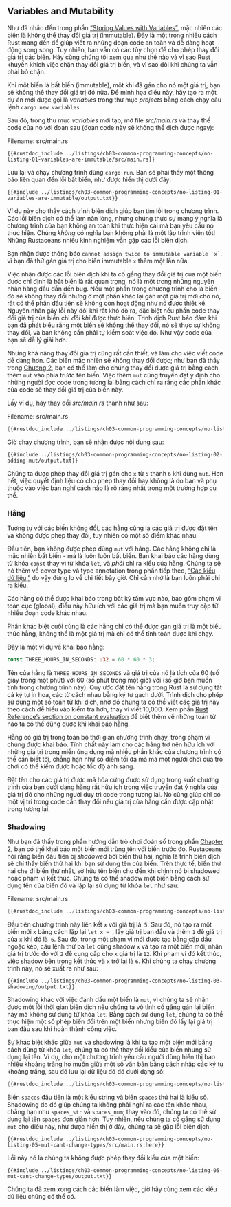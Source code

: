 ## Variables and Mutability

Như đã nhắc đến trong phần [“Storing Values with
Variables”][storing-values-with-variables]<!-- ignore -->, mặc nhiên các biến
là không thể thay đổi giá trị (immutable). Đây là một trong nhiều cách Rust mang đến để giúp viết 
ra những đoạn code an toàn và dễ dàng hoạt động song song. Tuy nhiên, bạn vẫn có các 
tùy chọn để cho phép thay đổi giá trị các biến. Hãy cùng chúng tôi xem qua như thế 
nào và vì sao Rust khuyến khích việc chặn thay đổi giá trị biến, và vì sao đôi khi 
chúng ta vẫn phải bỏ chặn.

Khi một biến là bất biến (immutable), một khi đã gán cho nó một giá trị, bạn sẽ không
thể thay đổi giá trị đó nữa. Để minh họa điều này, hãy tạo ra một dự án mới
được gọi là *variables* trong thư mục *projects* bằng cách chạy câu lệnh `cargo new variables`.

Sau đó, trong thư mục *variables* mới tạo, mở file *src/main.rs* và thay thế code của nó với
đoạn sau (đoạn code này sẽ không thể dịch được ngay):

<span class="filename">Filename: src/main.rs</span>

```rust,ignore,does_not_compile
{{#rustdoc_include ../listings/ch03-common-programming-concepts/no-listing-01-variables-are-immutable/src/main.rs}}
```

Lưu lại và chạy chương trình dùng `cargo run`. Bạn sẽ phải thấy một thông báo 
liên quan đến lỗi bất biến, như được hiển thị dưới đây:

```console
{{#include ../listings/ch03-common-programming-concepts/no-listing-01-variables-are-immutable/output.txt}}
```

Ví dụ này cho thấy cách trình biên dịch giúp bạn tìm lỗi trong chương trình.
Các lỗi biên dịch có thể làm nản lòng, nhưng chúng thực sự mang ý nghĩa là chương
trình của bạn không an toàn khi thực hiện cái mà bạn yêu cầu nó thực hiện.
Chúng *không* có nghĩa bạn không phải là một lập trình viên tốt! Những Rustaceans
nhiều kinh nghiệm vẫn gặp các lỗi biên dịch.

Bạn nhận được thông báo `` cannot assign twice to immutable variable `x` ``, 
vì bạn đã thử gán giá trị cho biến immutable `x` thêm một lần nữa.

Việc nhận được các lỗi biên dịch khi ta cố gắng thay đổi giá trị của một biến được 
chỉ định là bất biến là rất quan trọng, nó là một trong những nguyên nhân hàng 
đầu dẫn đến bug. Nếu một phần trong chương trình cho là biến đó sẽ không thay đổi
nhưng ở một phần khác lại gán một giá trị mới cho nó, rất có thể phần đầu tiên sẽ
không còn hoạt động như nó được thiết kế. Nguyên nhân gây lỗi này đôi khi rất khó 
dò ra, đặc biệt nếu phần code thay đổi giá trị của biến chỉ *đôi khi* được thực hiện.
Trình dịch Rust bảo đảm khi bạn đã phát biểu rằng một biến sẽ không thể thay đổi, nó 
sẽ thực sự không thay đổi, và bạn không cần phải tự kiểm soát việc đó. Như vậy 
code của bạn sẽ dễ lý giải hơn.

Nhưng khả năng thay đổi giá trị cũng rất cần thiết, và làm cho việc viết code dễ dàng
hơn. Các biến mặc nhiên sẽ không thay đổi được; như bạn đã thấy trong [Chương
2][storing-values-with-variables]<!-- ignore -->, 
bạn có thể làm cho chúng thay đổi được giá trị bằng cách thêm `mut` vào phía trước 
tên biến. Việc thêm `mut` cũng truyền đạt ý định cho những người đọc code trong tương lai 
bằng cách chỉ ra rằng các phần khác của code sẽ thay đổi giá trị của biến này.

Lấy ví dụ, hãy thay đổi *src/main.rs* thành như sau:

<span class="filename">Filename: src/main.rs</span>

```rust
{{#rustdoc_include ../listings/ch03-common-programming-concepts/no-listing-02-adding-mut/src/main.rs}}
```

Giờ chạy chương trình, bạn sẽ nhận được nội dung sau:

```console
{{#include ../listings/ch03-common-programming-concepts/no-listing-02-adding-mut/output.txt}}
```

Chúng ta được phép thay đổi giá trị gán cho `x` từ `5` thành `6` khi dùng `mut`.
Hơn hết, việc quyết định liệu có cho phép thay đổi hay không là do bạn và phụ thuộc 
vào việc bạn nghĩ cách nào là rõ ràng nhất trong một trường hợp cụ thể.

### Hằng

Tương tự với các biến không đổi, các hằng cũng là các giá trị được đặt tên và không được 
phép thay đổi, tuy nhiên có một số điểm khác nhau.

Đầu tiên, bạn không được phép dùng `mut` với hằng. Các hằng không chỉ là mặc nhiên
bất biến - mà là luôn luôn bất biến. Bạn khai báo các hằng dùng từ khóa `const`
thay vì từ khóa `let`, và *phải* chỉ ra kiểu của hằng. Chúng ta sẽ nó thêm về 
cover type và type annotation trong phần tiếp theo, [“Các kiểu dữ liệu,”][data-types]<!-- ignore -->
do vậy đừng lo về chi tiết bây giờ. Chỉ cần nhớ là bạn luôn phải chỉ ra kiểu.

Các hằng có thể được khai báo trong bất kỳ tầm vực nào, bao gồm phạm vi toàn cục (global),
điều này hữu ích với các giá trị mà bạn muốn truy cập từ nhiều đoạn code khác nhau.

Phần khác biệt cuối cùng là các hằng chỉ có thể được gán giá trị là một biểu thức
hằng, không thể là một giá trị mà chỉ có thể tính toán được khi chạy.

Đây là một ví dụ về khai báo hằng:

```rust
const THREE_HOURS_IN_SECONDS: u32 = 60 * 60 * 3;
```

Tên của hằng là `THREE_HOURS_IN_SECONDS` và giá trị của nó là tích của 60 (số giây
trong một phút) với 60 (số phút trong một giờ) với (số giờ bạn muốn tính trong 
chương trình này). Quy ước đặt tên hằng trong Rust là sử dụng tất cả ký tự in hoa,
các từ cách nhau bằng ký tự gạch dưới. Trình dịch cho phép sử dụng một số toán tử
khi dịch, nhờ đó chúng ta có thể viết các giá trị này theo cách dễ hiểu vào kiểm 
tra hơn, thay vì viết 10,000. Xem phần [Rust Reference’s section on constant
evaluation][const-eval] để biết thêm về những toán tử nào ta có thể dùng được 
khi khai báo hằng.

Hằng có giá trị trong toàn bộ thời gian chương trình chạy, trong phạm vi chúng
được khai báo. Tính chất này làm cho các hằng trở nên hữu ích với những giá trị trong
miền ứng dụng mà nhiều phần khác của chương trình có thể cần biết tới, chẳng hạn 
như số điểm tối đa mà mà một người chơi của trò chơi có thể kiếm được hoặc
tốc độ ánh sáng.

Đặt tên cho các giá trị được mã hóa cứng được sử dụng trong suốt chương trình của bạn 
dưới dạng hằng rất hữu ích trong việc truyền đạt ý nghĩa của giá trị đó cho 
những người duy trì code trong tương lai. Nó cũng giúp chỉ có một vị trí trong code 
cần thay đổi nếu giá trị của hằng cần được cập nhật trong tương lai.

### Shadowing

Như bạn đã thấy trong phần hướng dẫn trò chơi đoán số trong phần [Chapter
2][comparing-the-guess-to-the-secret-number]<!-- ignore -->, bạn có thể khai báo một
biến mới trùng tên với biến trước đó. Rustaceans nói rằng biến đầu tiên bị 
*shadowed* bởi biến thứ hai, nghĩa là trình biên dịch sẽ chỉ thấy biến thứ hai
khi bạn sử dụng tên của biến. Trên thực tế, biến thứ hai che đi biến thứ nhất, 
sở hữu tên biến cho đến khi chính nó bị shadowed hoặc phạm vi kết thúc.
Chúng ta có thể shadow một biến bằng cách sử dụng tên của biến đó và lặp lại
sử dụng từ khóa `let` như sau:

<span class="filename">Filename: src/main.rs</span>

```rust
{{#rustdoc_include ../listings/ch03-common-programming-concepts/no-listing-03-shadowing/src/main.rs}}
```

Đầu tiên chương trình này liên kết `x` với giá trị là` 5`. Sau đó, nó tạo ra một biến mới
`x` bằng cách lặp lại `let x = `, lấy giá trị ban đầu và thêm `1` để giá trị 
của `x` khi đó là` 6`. Sau đó, trong một phạm vi mới được tạo bằng cặp dấu ngoặc kép,
câu lệnh thứ ba `let` cũng shadow `x` và tạo ra một biến mới, nhân giá trị trước đó 
với `2` để cung cấp cho `x` giá trị là `12`.
Khi phạm vi đó kết thúc, việc shadow bên trong kết thúc và `x` trở lại là `6`.
Khi chúng ta chạy chương trình này, nó sẽ xuất ra như sau:

```console
{{#include ../listings/ch03-common-programming-concepts/no-listing-03-shadowing/output.txt}}
```

Shadowing khác với việc đánh dấu một biến là `mut`, vì chúng ta sẽ nhận được một
lỗi thời gian biên dịch nếu chúng ta vô tình cố gắng gán lại biến này mà không
sử dụng từ khóa `let`. Bằng cách sử dụng `let`, chúng ta có thể thực hiện một 
số phép biến đổi trên một biến nhưng biến đó lấy lại giá trị ban đầu sau khi hoàn thành công việc.

Sự khác biệt khác giữa `mut` và shadowing là khi ta tạo một biến mới bằng cách dùng từ khóa `let`, 
chúng ta có thể thay đổi kiểu của biến nhưng sử dụng lại tên. Ví dụ, cho một chương trình 
yêu cầu người dùng hiển thị bao nhiêu khoảng trắng họ muốn giữa một số văn bản bằng cách
nhập các ký tự khoảng trắng, sau đó lưu lại dữ liệu đó đó dưới dạng số:

```rust
{{#rustdoc_include ../listings/ch03-common-programming-concepts/no-listing-04-shadowing-can-change-types/src/main.rs:here}}
```

Biến `spaces` đầu tiên là một kiểu string và biến `spaces` thứ hai là kiểu số. 
Shadowing do đó giúp chúng ta không phải nghĩ ra các tên khác nhau, chẳng hạn 
như `spaces_str` và `spaces_num`; thay vào đó, chúng ta có thể sử dụng lại
tên `spaces` đơn giản hơn. Tuy nhiên, nếu chúng ta cố gắng sử dụng `mut` cho điều này, 
như được hiển thị ở đây, chúng ta sẽ gặp lỗi biên dịch:

```rust,ignore,does_not_compile
{{#rustdoc_include ../listings/ch03-common-programming-concepts/no-listing-05-mut-cant-change-types/src/main.rs:here}}
```

Lỗi này nó là chúng ta không được phép thay đổi kiểu của một biến:

```console
{{#include ../listings/ch03-common-programming-concepts/no-listing-05-mut-cant-change-types/output.txt}}
```

Chúng ta đã xem xong cách các biến làm việc, giờ hãy cùng xem các kiểu dữ liệu chúng có thể có.

[comparing-the-guess-to-the-secret-number]:
ch02-00-guessing-game-tutorial.html#comparing-the-guess-to-the-secret-number
[data-types]: ch03-02-data-types.html#data-types
[storing-values-with-variables]: ch02-00-guessing-game-tutorial.html#storing-values-with-variables
[const-eval]: ../reference/const_eval.html
